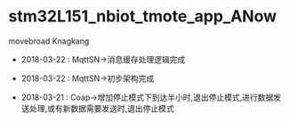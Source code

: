 # stm32L151_nbiot_tmote_app_ANow
movebroad Knagkang

* 2018-03-22 : MqttSN->消息缓存处理逻辑完成
 
* 2018-03-22 : MqttSN->初步架构完成

* 2018-03-21 : Coap->增加停止模式下到达半小时,退出停止模式,进行数据发送处理,或有新数据需要发送时,退出停止模式
